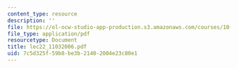 ```yaml
---
content_type: resource
description: ''
file: https://ol-ocw-studio-app-production.s3.amazonaws.com/courses/10-569-synthesis-of-polymers-fall-2006/7c5d325f59b8be3b21402004e23c80e1_lec22_11032006.pdf
file_type: application/pdf
resourcetype: Document
title: lec22_11032006.pdf
uid: 7c5d325f-59b8-be3b-2140-2004e23c80e1
---
```

